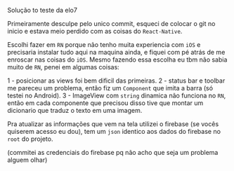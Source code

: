 Solução to teste da elo7

Primeiramente desculpe pelo unico commit, esqueci de colocar o git no inicio e estava meio perdido com as coisas do `React-Native`.

Escolhi fazer em `RN` porque não tenho muita experiencia com `iOS` e precisaria instalar tudo aqui na maquina ainda, e fiquei com pé atrás de me enroscar nas coisas do `iOS`. Mesmo fazendo essa escolha eu tbm não sabia muito de `RN`, penei em algumas coisas:

1 - posicionar as views foi bem dificil das primeiras.
2 - status bar e toolbar me pareceu um problema, então fiz um `Component` que imita a barra (só testei no Android).
3 - ImageView com `string` dinamica não funciona no `RN`, então em cada componente que precisou disso tive que montar um dicionario que traduz o texto em uma imagem.

Pra atualizar as informações que vem na tela utilizei o firebase (se vocês quiserem acesso eu dou), tem um `json` identico aos dados do firebase no `root` do projeto.

(commitei as credenciais do firebase pq não acho que seja um problema alguem olhar)
